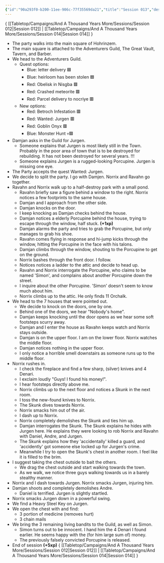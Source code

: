 ```yaml
---
{"id":"90a293f0-b200-11ee-906c-77f35569da21","title":"Session 013","description":"Session 013","publish":true,"date_created":"Tuesday, March 12th 2024, 1:39:36 am","date_modified":"Saturday, March 30th 2024, 11:24:42 pm","path":"Tabletop/Campaigns/And A Thousand Years More/Sessions/Session 013.md","permalink":"/tabletop/campaigns/and-a-thousand-years-more/sessions/session-013/","PassFrontmatter":true}
---
```



{ [[Tabletop/Campaigns/And A Thousand Years More/Sessions/Session 012\|Session 012]] | [[Tabletop/Campaigns/And A Thousand Years More/Sessions/Session 014\|Session 014]] }

 - The party walks into the main square of Hohrinzem.
 - The main square is attached to the Adventurers Guild, The Great Vault, Tavern, and Barber.
 - We head to the Adventurers Guild.
	 - Quest options:
		 - Blue: letter delivery 🟦
		 - Blue: heirloom has been stolen 🟦
		 - Red: Obelisk in Nisgba 🟥
		 - Red: Crashed meteorite 🟥
		 - Red: Parcel delivery to nocriye 🟥
	 - New options:
		 - Red: Betroch Infestation 🟥
		 - Red: Wanted: Jurgen 🟥
		 - Red: Goblin Onyx 🟥
		 - Blue: Monster Hunt 💀🟦
 - Damjan asks in the Guild for Jurgen.
	 - Someone explains that Jurgen is most likely still in the Town. Probably in the poor area of town that is to be destroyed for rebuilding. It has not been destroyed for several years. !!!
	 - Someone explains Jurgen is a rugged-looking Porcupine. Jurgen is missing one eye.
 - The Party accepts the quest Wanted: Jurgen.
 - We decide to split the party. I go with Damjen. Norrix and Ravahn go together.
 - Ravahn and Norrix walk up to a half-destroy park with a small pond.
	 - Ravahn briefly saw a figure behind a window to the right. Norrix notices a few footprints to the same house.
	 - Damjan and I approach from the other side.
	 - Damjan knocks on the door.
	 - I keep knocking as Damjan checks behind the house.
	 - Damjan notices a elderly Porcupine behind the house, trying to escape through the window, half stuck. **(+1xp)**
	 - Damjan alarms the party and tries to grab the Porcupine, but only manages to grab his shoe.
	 - Ravahn comes flying in response and hi-jump kicks through the window, hitting the Porcupine in the face with his talons.
	 - Damjan climbs through the window, shouting to the Porcupine to get on the ground.
	 - Norrix bashes through the front door. I follow.
	 - Notices notices a ladder to the attic and decide to head up.
	 - Ravahn and Norrix interrogate the Porcupine, who claims to be named 'Simon', and complains about another Porcupine down the street.
	 - I inquire about the other Porcupine. 'Simon' doesn't seem to know much about him.
	 - Norrix climbs up to the attic. He only finds 11 Orchalk.
 - We head to the 7 houses that were pointed out.
	 - We decide to knock on the doors, one by one.
	 - Behind one of the doors, we hear "Nobody's home".
	 - Damjan keeps knocking until the door opens as we hear some soft footsteps scurry away.
	 - Damjan and I enter the house as Ravahn keeps watch and Norrix stays outside.
	 - Damjan is on the upper floor. I am on the lower floor. Norrix watches the middle floor.
	 - Damjan notices nothing in the upper floor.
	 - I only notice a horrible smell downstairs as someone runs up to the middle floor.
 - Norrix rushes in.
	 - I check the fireplace and find a few sharp, (silver) knives and 4 Denari.
	 - I exclaim loudly "Guys! I found his money!".
	 - I hear footsteps directly above me.
	 - Norrix climbs up to the next floor and notices a Skunk in the next room.
	 - I toss the new-found knives to Norrix.
	 - The Skunk dives towards Norrix.
	 - Norrix smacks him out of the air.
	 - I dash up to Norrix.
	 - Norrix completely demolishes the Skunk and ties him up.
	 - Damjan interrogates the Skunk. The Skunk explains he hides with Jurgen here. He explains they were looking to rob Norrix and Ravahn with Daniel, Andre, and Jurgen.
	 - The Skunk explains how they 'accidentally' killed a guard, and 'accidently' got someone else locked up for Jurgen's crime.
	 - Meanwhile I try to open the Skunk's chest in another room. I feel like it is filled to the brim.
 - I suggest taking the chest outside to bait the others.
	 - We drag the chest outside and start walking towards the town.
	 - As we walk, we notice three guys walking towards us in a barely stealthy manner.
 - Norrix and I dash towards Jurgen. Norrix smacks Jurgen, injuring him.
 - Damjan shoots and completely demolishes Andre.
	 - Daniel is terrified. Jurgen is slightly startled.
 - Norrix smacks Jurgen down in a powerful swing.
 - We find a Heavy Steel Key on Jurgen.
 - We open the chest with and find:
	 - 3 portion of medicine (removes hurt)
	 - 3 chain mails
 - We bring the 3 remaining living bandits to the Guild, as well as Simon.
	 - Simon turns out to be innocent. I hand him the 4 Denari I found earlier. He seems happy with the (for him large sum of) money.
	 - The previously falsely convicted Porcupine is released.
 - End of session **(+5xp)**
{ [[Tabletop/Campaigns/And A Thousand Years More/Sessions/Session 012\|Session 012]] | [[Tabletop/Campaigns/And A Thousand Years More/Sessions/Session 014\|Session 014]] }
